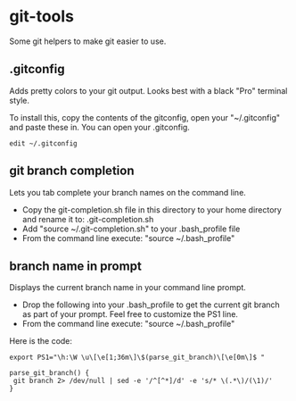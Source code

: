 git-tools
=========

Some git helpers to make git easier to use.

.gitconfig
--------------------------------

Adds pretty colors to your git output. Looks best with a black "Pro" terminal style.

To install this, copy the contents of the gitconfig, open your "~/.gitconfig" and paste these in. You can open your .gitconfig.

    edit ~/.gitconfig
    
git branch completion
-----------------------

Lets you tab complete your branch names on the command line.

* Copy the git-completion.sh file in this directory to your home directory and rename it to: .git-completion.sh
* Add "source ~/.git-completion.sh" to your .bash_profile file
* From the command line execute: "source ~/.bash_profile"

branch name in prompt
---------------------------

Displays the current branch name in your command line prompt.

* Drop the following into your .bash_profile to get the current git branch as part of your prompt. Feel free to customize the PS1 line.
* From the command line execute: "source ~/.bash_profile"

Here is the code:

    export PS1="\h:\W \u\[\e[1;36m\]\$(parse_git_branch)\[\e[0m\]$ " 

    parse_git_branch() {
     git branch 2> /dev/null | sed -e '/^[^*]/d' -e 's/* \(.*\)/(\1)/'
    }

